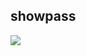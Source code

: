 ## showpass
[![](https://www.herokucdn.com/deploy/button.png)](https://heroku.com/deploy?template=https://github.com/lisa002a/kobama.git)
